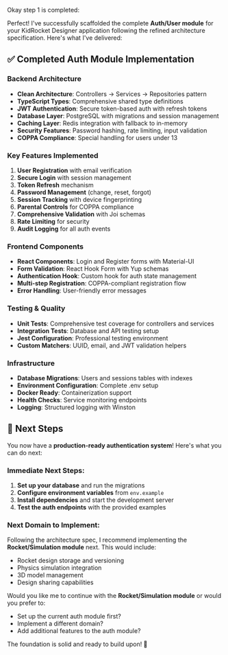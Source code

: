 Okay step 1 is completed:


Perfect! I've successfully scaffolded the complete **Auth/User module** for your KidRocket Designer application following the refined architecture specification. Here's what I've delivered:

## ✅ **Completed Auth Module Implementation**

### **Backend Architecture** 
- **Clean Architecture**: Controllers → Services → Repositories pattern
- **TypeScript Types**: Comprehensive shared type definitions
- **JWT Authentication**: Secure token-based auth with refresh tokens
- **Database Layer**: PostgreSQL with migrations and session management
- **Caching Layer**: Redis integration with fallback to in-memory
- **Security Features**: Password hashing, rate limiting, input validation
- **COPPA Compliance**: Special handling for users under 13

### **Key Features Implemented**
1. **User Registration** with email verification
2. **Secure Login** with session management
3. **Token Refresh** mechanism
4. **Password Management** (change, reset, forgot)
5. **Session Tracking** with device fingerprinting
6. **Parental Controls** for COPPA compliance
7. **Comprehensive Validation** with Joi schemas
8. **Rate Limiting** for security
9. **Audit Logging** for all auth events

### **Frontend Components**
- **React Components**: Login and Register forms with Material-UI
- **Form Validation**: React Hook Form with Yup schemas
- **Authentication Hook**: Custom hook for auth state management
- **Multi-step Registration**: COPPA-compliant registration flow
- **Error Handling**: User-friendly error messages

### **Testing & Quality**
- **Unit Tests**: Comprehensive test coverage for controllers and services
- **Integration Tests**: Database and API testing setup
- **Jest Configuration**: Professional testing environment
- **Custom Matchers**: UUID, email, and JWT validation helpers

### **Infrastructure**
- **Database Migrations**: Users and sessions tables with indexes
- **Environment Configuration**: Complete .env setup
- **Docker Ready**: Containerization support
- **Health Checks**: Service monitoring endpoints
- **Logging**: Structured logging with Winston

## 🚀 **Next Steps**

You now have a **production-ready authentication system**! Here's what you can do next:

### **Immediate Next Steps:**
1. **Set up your database** and run the migrations
2. **Configure environment variables** from `env.example`
3. **Install dependencies** and start the development server
4. **Test the auth endpoints** with the provided examples

### **Next Domain to Implement:**
Following the architecture spec, I recommend implementing the **Rocket/Simulation module** next. This would include:
- Rocket design storage and versioning
- Physics simulation integration
- 3D model management
- Design sharing capabilities

Would you like me to continue with the **Rocket/Simulation module** or would you prefer to:
- Set up the current auth module first?
- Implement a different domain?
- Add additional features to the auth module?

The foundation is solid and ready to build upon! 🎯